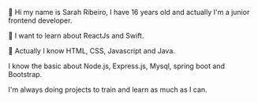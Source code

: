 👋 Hi my name is Sarah Ribeiro, I have 16 years old and actually I'm a junior frontend developer. 

🌱 I want to learn about ReactJs and Swift.
 
👀 Actually I know HTML, CSS, Javascript and Java.

I know the basic about Node.js, Express.js, Mysql, spring boot and Bootstrap.

I'm always doing projects to train and learn as much as I can.
